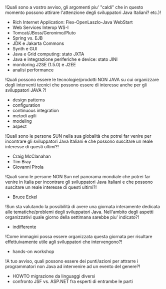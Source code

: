 !Quali sono a vostro avviso, gli argomenti piu' "caldi" che in questo momento possono attirare l'attenzione degli sviluppatori Java Italiani? etc.)!
- Rich Internet Application: Flex-OpenLaszlo-Java WebStart
- Web Services Interop WS-I
- Tomcat/JBoss/Geronimo/Pluto
- Spring vs. EJB
- JDK e Jakarta Commons
- Synth e GUI
- Java e Grid computing: stato JXTA
- Java e integrazione periferiche e device: stato JINI
- monitoring J2SE (1.5.0) e J2EE
- analisi performance

!Quali possono essere le tecnologie/prodotti NON JAVA su cui organizzare degli interventi tecnici che possono essere di interesse anche per gli sviluppatori JAVA ?!
- design patterns
- configuration
- continuous integration
- metodi agili
- modeling
- aspect

!Quali sono le persone SUN nella sua globalità che potrei far venire per incontrare gli sviluppatori Java Italiani e che possono suscitare un reale interesse di questi ultimi?!
- Craig McClanahan
- Tim Bray
- Giovanni Pirola

!Quali sono le persone NON Sun nel panorama mondiale che potrei far venire in Italia per incontrare gli sviluppatori Java Italiani e che possono suscitare un reale interesse di questi ultimi?!
- Bruce Eckel

!Sun sta valutando la possibilità di avere una giornata interamente dedicata alle tematiche/problemi degli sviluppatori Java. Nell'ambito degli aspetti organizzativi quale giorno della settimana sarebbe piu' indicato?!
- indifferente

!Come immagini possa essere organizzata questa giornata per risultare effettuivamente utile agli sviluppatori che intervengono?!
- hands-on workshop

!A tuo avviso, quali possono essere dei punti/azioni per attrarre i programmatori non Java ad intervenire ad un evento del genere?!
- HOWTO migrazione da linguaggi diversi
- confronto JSF vs. ASP.NET fra esperti di entrambe le parti
